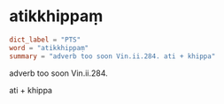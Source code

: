 # atikkhippaṃ

``` toml
dict_label = "PTS"
word = "atikkhippaṃ"
summary = "adverb too soon Vin.ii.284. ati + khippa"
```

adverb too soon Vin.ii.284.

ati \+ khippa

